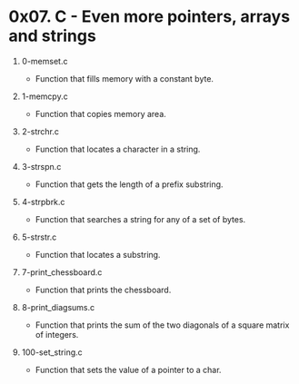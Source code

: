 # 0x07. C - Even more pointers, arrays and strings

1. 0-memset.c
   - Function that fills memory with a constant byte.

2. 1-memcpy.c
   - Function that copies memory area.

3. 2-strchr.c
   - Function that locates a character in a string.

4. 3-strspn.c
    - Function that gets the length of a prefix substring.

5. 4-strpbrk.c
   - Function that searches a string for any of a set of bytes.

6. 5-strstr.c
   - Function that locates a substring.

7. 7-print_chessboard.c
   - Function that prints the chessboard.

8. 8-print_diagsums.c
   - Function that prints the sum of the two diagonals of a square matrix of integers.

9. 100-set_string.c
   - Function that sets the value of a pointer to a char.

